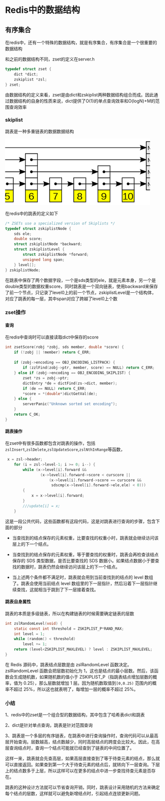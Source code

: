 # Redis中的数据结构
## 有序集合
在redis中，还有一个特殊的数据结构，就是有序集合，有序集合是一个很重要的数据结构

和之前的数据结构不同，zset的定义在server.h

```c
typedef struct zset {
    dict *dict;
    zskiplist *zsl;
} zset;
```

由数据结构的定义来看，zset是由dict和zskiplist两种数据结构组合而成。因此通过数据结构的自身的性质来说，dict提供了O(1)的单点查询效率和O(logN)+M的范围查询效率

### skiplist

跳表是一种多重链表的数据数据结构

![跳表](./static/skiplist.jpg "Magic Gardens")

在redis中的跳表的定义如下

```c
/* ZSETs use a specialized version of Skiplists */
typedef struct zskiplistNode {
    sds ele;
    double score;
    struct zskiplistNode *backward;
    struct zskiplistLevel {
        struct zskiplistNode *forward;
        unsigned long span;
    } level[];
} zskiplistNode;
```

在跳表中保存了两个数据字段，一个是sds类型的ele，就是元素本身，另一个是double类型的数据权重score，同时跳表是一个双向链表，使用backward来保存了前一个节点，只记录了level0上的前一个节点，zskiplistLevel是一个结构体，对应了跳表的每一层，其中span对应了跨越了level0上个数

### zset操作
#### 查询

在redis中查询时可以直接读取dict中保存的score

```c
int zsetScore(robj *zobj, sds member, double *score) {
    if (!zobj || !member) return C_ERR;

    if (zobj->encoding == OBJ_ENCODING_LISTPACK) {
        if (zzlFind(zobj->ptr, member, score) == NULL) return C_ERR;
    } else if (zobj->encoding == OBJ_ENCODING_SKIPLIST) {
        zset *zs = zobj->ptr;
        dictEntry *de = dictFind(zs->dict, member);
        if (de == NULL) return C_ERR;
        *score = *(double*)dictGetVal(de);
    } else {
        serverPanic("Unknown sorted set encoding");
    }
    return C_OK;
}
```
#### 跳表操作

在zset中有很多函数都包含对跳表的操作，包括` zslInsert`,`zslDelete`,`zslUpdateScore`,`zslNthInRange`等函数，

```c
 x = zsl->header;
    for (i = zsl->level-1; i >= 0; i--) {
        while (x->level[i].forward &&
                (x->level[i].forward->score < curscore ||
                    (x->level[i].forward->score == curscore &&
                     sdscmp(x->level[i].forward->ele,ele) < 0)))
        {
            x = x->level[i].forward;
        }
        ///update[i] = x;
    }
```
这是一段公共代码，这些函数都有这段代码，这是对跳表进行查询的步骤，包含下面的部分

* 当查找到的结点保存的元素权重，比要查找的权重小时，跳表就会继续访问该层上的下一个结点。

* 当查找到的结点保存的元素权重，等于要查找的权重时，跳表会再检查该结点保存的 SDS 类型数据，是否比要查找的 SDS 数据小。如果结点数据小于要查找的数据时，跳表仍然会继续访问该层上的下一个结点。

* 当上述两个条件都不满足时，跳表就会用到当前查找到的结点的 level 数组了。跳表会使用当前结点 level 数组里的下一层指针，然后沿着下一层指针继续查找，这就相当于跳到了下一层接着查找。

#### 跳表自身属性
跳表的本质是多级链表，所以在构建链表的时候需要确定链表的层数

```c
int zslRandomLevel(void) {
    static const int threshold = ZSKIPLIST_P*RAND_MAX;
    int level = 1;
    while (random() < threshold)
        level += 1;
    return (level<ZSKIPLIST_MAXLEVEL) ? level : ZSKIPLIST_MAXLEVEL;
}
```
在 Redis 源码中，跳表结点层数是由 zslRandomLevel 函数决定。zslRandomLevel 函数会把层数初始化为 1，这也是结点的最小层数。然后，该函数会生成随机数，如果随机数的值小于 ZSKIPLIST_P（指跳表结点增加层数的概率，值为 0.25），那么层数就增加 1 层。因为随机数取值到`[0,0.25)` 范围内的概率不超过 25%，所以这也就表明了，每增加一层的概率不超过 25%。


### 小结
1、redis中的zset是一个组合型的数据结构，其中包含了哈希表dict和跳表

2、dict是针对单点查询，跳表是针对范围查询

3、跳表是一个多层的有序链表，在跳表中进行查询操作时，查询代码可以从最高层开始查询。层数越高，结点数越少，同时高层结点的跨度会比较大。因此，在高层查询结点时，查询一个结点可能就已经查到了链表的中间位置了。

这样一来，跳表就会先查高层，如果高层直接查到了等于待查元素的结点，那么就可以直接返回。如果查到第一个大于待查元素的结点后，就转向下一层查询。下层上的结点数多于上层，所以这样可以在更多的结点中进一步查找待查元素是否存在。

跳表的这种设计方法就可以节省查询开销，同时，跳表设计采用随机的方法来确定每个结点的层数，这样就可以避免新增结点时，引起结点连锁更新问题。







